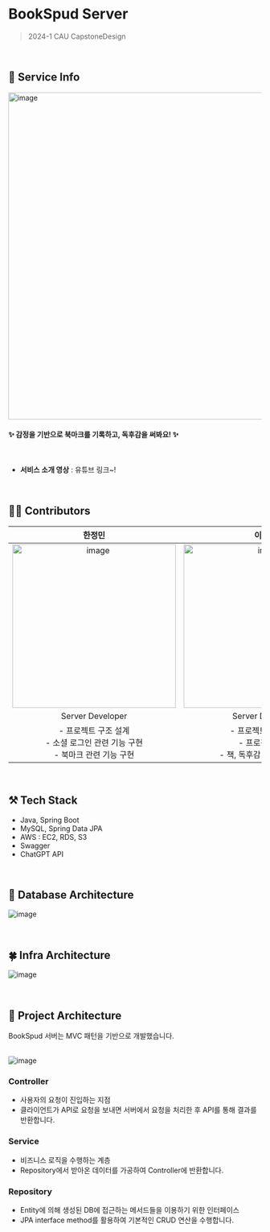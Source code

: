 # BookSpud Server
> 2024-1 CAU CapstoneDesign
<br/>


## 🥔 Service Info

<img width="650" alt="image" src="https://github.com/24-2-CapstoneDesign/Back_Spring/assets/80567210/38eae57f-3b4a-41f0-adde-69f8eb1b520a"/>

<br/>

#### ✨ 감정을 기반으로 북마크를 기록하고, 독후감을 써봐요! ✨

<br/>

- **서비스 소개 영상** : 유튜브 링크~!

<br/>

## 👩‍💻 Contributors

| 한정민 | 이수은 |
|:--:|:--:|
|<img width="325" alt="image" src="https://github.com/24-2-CapstoneDesign/Back_Spring/assets/80567210/66ce2d03-95c6-4dc9-9e1d-bd469e0cb722" /> | <img width="325" alt="image" src="https://github.com/24-2-CapstoneDesign/Back_Spring/assets/80567210/55cd2230-cfda-46f5-892a-8e2908b3c5c1" />|
| Server Developer | Server Developer|
| - 프로젝트 구조 설계 <br/>- 소셜 로그인 관련 기능 구현 <br/>- 북마크 관련 기능 구현|- 프로젝트 구조 설계 <br/>- 프로젝트 배포 <br/>- 책, 독후감 관련 기능 구현|

<br/>


## ⚒️ Tech Stack
- Java, Spring Boot
- MySQL, Spring Data JPA
- AWS : EC2, RDS, S3
- Swagger
- ChatGPT API

<br/>


## 🌻 Database Architecture

![image](https://github.com/24-2-CapstoneDesign/Back_Spring/assets/80567210/28166a1c-d98a-459d-b3a7-dd1fced6c3ea)

<br/>


## 🍀 Infra Architecture

![image](https://github.com/24-2-CapstoneDesign/Back_Spring/assets/80567210/e8eac59e-6167-4889-9539-99fe4e7a6225)

<br/>

## 📝 Project Architecture

BookSpud 서버는 MVC 패턴을 기반으로 개발했습니다.
<br/><br/>

![image](https://github.com/24-2-CapstoneDesign/Back_Spring/assets/80567210/c9a04da8-8cab-48ee-89a7-e72496e512fb)


### Controller
- 사용자의 요청이 진입하는 지점
- 클라이언트가 API로 요청을 보내면 서버에서 요청을 처리한 후 API를 통해 결과를 반환합니다.

### Service
- 비즈니스 로직을 수행하는 계층
- Repository에서 받아온 데이터를 가공하여 Controller에 반환합니다.

### Repository
- Entity에 의해 생성된 DB에 접근하는 메서드들을 이용하기 위한 인터페이스
- JPA interface method를 활용하여 기본적인 CRUD 연산을 수행합니다.

<br/>
